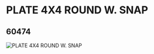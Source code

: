 # PLATE 4X4 ROUND W. SNAP
## 60474
![PLATE 4X4 ROUND W. SNAP](https://lc-www-live-s.legocdn.com/media/bricks/5/2/4515347.jpg)